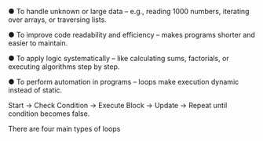 
● To handle unknown or large data – e.g., reading 1000 numbers, iterating over arrays, or traversing lists.

● To improve code readability and efficiency – makes programs shorter and easier to maintain.

● To apply logic systematically – like calculating sums, factorials, or executing algorithms step by step.

● To perform automation in programs – loops make execution dynamic instead of static.

Start → Check Condition → Execute Block → Update → Repeat until condition becomes false.

There are four main types of loops 
